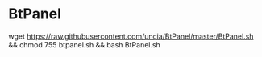 # BtPanel

wget https://raw.githubusercontent.com/uncia/BtPanel/master/BtPanel.sh && chmod 755 btpanel.sh && bash BtPanel.sh
